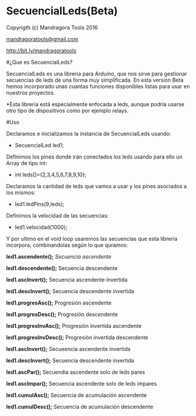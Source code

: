 # SecuencialLeds(Beta)

Copyrigth (c) Mandragora Tools 2016

mandragoratools@gmail.com

http://bit.ly/mandragoratools

#¿Que es SecuencialLeds?

SecuencialLeds es una libreria para Arduino, que nos sirve para gestionar secuencias de leds de una forma muy simplificada.
En esta versión Beta hemos incorporado unas cuantas funciones disponibles listas para usar en nuestros proyectos.

*Esta libreria está especialmente enfocada a leds, aunque podria usarse otro tipo de dispositivos como por ejemplo relays.

#Uso

Declaramos e inicializamos la instancia de SecuencialLeds usando:

- SecuencialLed led1;

Definimos los pines donde irán conectados los leds usando para ello un Array de tipo int:

- int leds[]={2,3,4,5,6,7,8,9,10};

Declaramos la cantidad de leds que vamos a usar y los pines asociados a los mismos:

- led1.ledPins(9,leds);

Definimos la velocidad de las secuencias:

- led1.velocidad(1000);

Y por ultimo en el void loop usaremos las secuencias que esta libreria incorpora, combinandolas según lo que quramos:

**led1.ascendente();**             _Secuencia ascendente_

**led1.descendente();**             Secuencia descendente
 
**led1.ascInvert();**             Secuencia ascendente invertida

**led1.descInvert();**              Secuencia descendente invertida

**led1.progresAsc();**              Progresión ascendente

**led1.progresDesc();**             Progresión descendente

**led1.progresInvAsc();**             Progresión invertida ascendente

**led1.progresInvDesc();**              Progresión invertida descendente

**led1.ascInvert();**             Secueencia ascendente invertida

**led1.descInvert();**              Secuencia descendente invertida

**led1.ascPar();**              Secuendia ascendente solo de leds pares

**led1.ascImpar();**              Secuencia ascendente solo de leds impares

**led1.cumulAsc();**              Secuencia de acumulación ascendente

**led1.cumulDesc();**             Secuencia de acumulación descendente
